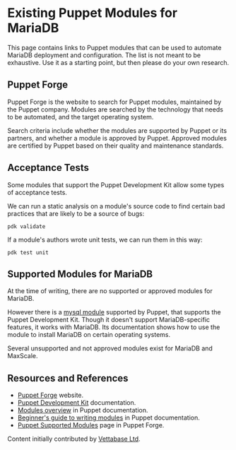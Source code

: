 
# Existing Puppet Modules for MariaDB

This page contains links to Puppet modules that can be used to automate MariaDB deployment and configuration. The list is not meant to be exhaustive. Use it as a starting point, but then please do your own research.



## Puppet Forge


Puppet Forge is the website to search for Puppet modules, maintained by the Puppet company. Modules are searched by the technology that needs to be automated, and the target operating system.


Search criteria include whether the modules are supported by Puppet or its partners, and whether a module is approved by Puppet. Approved modules are certified by Puppet based on their quality and maintenance standards.


## Acceptance Tests


Some modules that support the Puppet Development Kit allow some types of acceptance tests.


We can run a static analysis on a module's source code to find certain bad practices that are likely to be a source of bugs:


```
pdk validate
```

If a module's authors wrote unit tests, we can run them in this way:


```
pdk test unit
```

## Supported Modules for MariaDB


At the time of writing, there are no supported or approved modules for MariaDB.


However there is a [mysql module](https://forge.puppet.com/modules/puppetlabs/mysql) supported by Puppet, that supports the Puppet Development Kit. Though it doesn't support MariaDB-specific features, it works with MariaDB. Its documentation shows how to use the module to install MariaDB on certain operating systems.


Several unsupported and not approved modules exist for MariaDB and MaxScale.


## Resources and References


* [Puppet Forge](https://forge.puppet.com/) website.
* [Puppet Development Kit](https://puppet.com/docs/pdk/1.x/pdk.html) documentation.
* [Modules overview](https://puppet.com/docs/puppet/7.1/modules_fundamentals.html) in Puppet documentation.
* [Beginner's guide to writing modules](https://puppet.com/docs/puppet/7.1/bgtm.html) in Puppet documentation.
* [Puppet Supported Modules](https://forge.puppet.com/supported) page in Puppet Forge.



Content initially contributed by [Vettabase Ltd](https://vettabase.com/).

